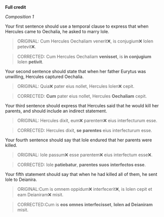 **Full credit**

*Composition 1*

Your first sentence should use a temporal clause to express that when Hercules came to Oechalia, he asked to marry Iole.

> ORIGINAL: Cum Hercules Oechaliam venerit❌, is conjugium❌ Iolen petevit❌.

> CORRECTED: Cum Hercules Oechaliam **venisset**, is **in conjugium** Iolen **petivit**.

Your second sentence should state that when her father Eurytus was unwilling, Hercules captured Oechalia.

> ORIGINAL: Quia❌ pater eius nollet, Hercules Iolen❌ cepit.

> CORRECTED: **Cum** pater eius nollet, Hercules **Oechaliam** cepit.

Your third sentence should express that Hercules said that he would kill her parents, and should include an indirect statement.

> ORIGINAL: Hercules dixit, eum❌ parentem❌ eius interfecturum esse.

> CORRECTED: Hercules dixit, **se** **parentes** eius interfecturum esse.

Your fourth sentence should say that Iole endured that her parents were killed.

> ORIGINAL: Iole passum❌ esse parentem❌ eius interfectum esse❌.

> CORRECTED: Iole **patiebatur**, **parentes suos** **interfectos esse**.

Your fifth statement should say that when he had killed all of them, he sent Iole to Deianira.

> ORIGINAL:Cum is omnem oppidum❌ interfecerit❌, is Iolen cepit et eam Deianiram❌ misit.

> CORRECTED:Cum is **eos omnes** **interfecisset**, **Iolen ad Deianiram** misit.



